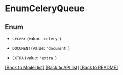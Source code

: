# EnumCeleryQueue


## Enum

* `CELERY` (value: `'celery'`)

* `DOCUMENT` (value: `'document'`)

* `EXTRA` (value: `'extra'`)

[[Back to Model list]](../README.md#documentation-for-models) [[Back to API list]](../README.md#documentation-for-api-endpoints) [[Back to README]](../README.md)


